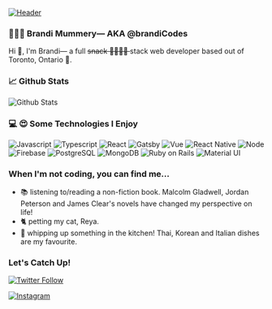 
[![Header](https://media-exp1.licdn.com/dms/image/C4E16AQHpER4hEJGZFg/profile-displaybackgroundimage-shrink_350_1400/0/1622392375763?e=1646870400&v=beta&t=deOdwEUd8Rv8uQ7g2IlQYffffYbU0KzU9zzqNhwG0bo "Link to Brandi.Codes Portfolio")](https://brandi.codes)

### 👩🏼‍💻 Brandi Mummery— AKA @brandiCodes
Hi 👋, I'm Brandi— a full <s>snack  🌮🍣🍕🥓 </s>  stack web developer based out of Toronto, Ontario 🍁. 

### 📈 Github Stats

![Github Stats](https://github-readme-stats.vercel.app/api?username=bmumz&theme=blue-green)


### 💻 😍 Some Technologies I Enjoy  

![Javascript](https://img.shields.io/badge/JavaScript-F7DF1E?style=for-the-badge&logo=javascript&logoColor=black)
![Typescript](https://img.shields.io/badge/TypeScript-007ACC?style=for-the-badge&logo=typescript&logoColor=white)
![React](https://img.shields.io/badge/React-20232A?style=for-the-badge&logo=react&logoColor=61DAFB)
![Gatsby](https://img.shields.io/badge/Gatsby-663399?style=for-the-badge&logo=gatsby&logoColor=white)
![Vue](https://img.shields.io/badge/Vue.js-35495E?style=for-the-badge&logo=vue.js&logoColor=4FC08)
![React Native](https://img.shields.io/badge/React_Native-20232A?style=for-the-badge&logo=react&logoColor=61DAFB)
![Node](https://img.shields.io/badge/Node.js-43853D?style=for-the-badge&logo=node.js&logoColor=white)
![Firebase](https://img.shields.io/badge/Firebase-F6820D?style=for-the-badge&logo=firebase&logoColor=white)
![PostgreSQL](https://img.shields.io/badge/PostgreSQL-316192?style=for-the-badge&logo=postgresql&logoColor=white)
![MongoDB](https://img.shields.io/badge/MongoDB-4EA94B?style=for-the-badge&logo=mongodb&logoColor=white)
![Ruby on Rails](https://img.shields.io/badge/Ruby_on_Rails-CC0000?style=for-the-badge&logo=ruby-on-rails&logoColor=white)
![Material UI](https://img.shields.io/badge/Material--UI-0081CB?style=for-the-badge&logo=material-ui&logoColor=white)

### When I'm not coding, you can find me...

-   📚 listening to/reading a non-fiction book. Malcolm Gladwell, Jordan Peterson and James Clear's novels have changed my perspective on life!
-   🐈 petting my cat, Reya.
-   🍲 whipping up something in the kitchen! Thai, Korean and Italian dishes are my favourite.

### Let's Catch Up!

<div>

[![Twitter Follow](https://img.shields.io/twitter/follow/brandicodes?color=%23000000)](https://www.twitter.com/brandicodes)


</div>
<div>

[![Instagram](https://img.shields.io/badge/@brandicodes-E4405F?style=for-the-badge&logo=instagram&logoColor=white)](https://www.instagram.com/brandicodes)
</div>
